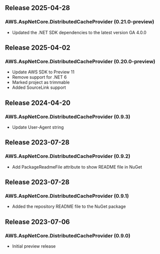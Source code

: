 ## Release 2025-04-28

### AWS.AspNetCore.DistributedCacheProvider (0.21.0-preview)
* Updated the .NET SDK dependencies to the latest version GA 4.0.0

## Release 2025-04-02

### AWS.AspNetCore.DistributedCacheProvider (0.20.0-preview)
* Update AWS SDK to Preview 11
* Remove support for .NET 6
* Marked project as trimmable
* Added SourceLink support

## Release 2024-04-20

### AWS.AspNetCore.DistributedCacheProvider (0.9.3)
- Update User-Agent string

## Release 2023-07-28

### AWS.AspNetCore.DistributedCacheProvider (0.9.2)
- Add PackageReadmeFile attribute to show README file in NuGet

## Release 2023-07-28

### AWS.AspNetCore.DistributedCacheProvider (0.9.1)
- Added the repository README file to the NuGet package

## Release 2023-07-06

### AWS.AspNetCore.DistributedCacheProvider (0.9.0)
- Initial preview release

